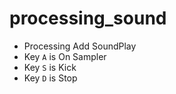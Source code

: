 # processing_sound

- Processing Add SoundPlay
- Key `A` is On Sampler 
- Key `S` is Kick
- Key `D` is Stop


